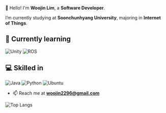 👋 Hello! I'm **Woojin Lim**, a **Software Developer**.

I’m currently studying at **Soonchunhyang University**, majoring in **Internet of Things**.



## 🌱 Currently learning
![Unity](https://img.shields.io/badge/unity-%23000000.svg?style=for-the-badge&logo=unity&logoColor=white) ![ROS](https://img.shields.io/badge/ros-%230A0FF9.svg?style=for-the-badge&logo=ros&logoColor=white)




## 💻 Skilled in 
![Java](https://img.shields.io/badge/java-%23ED8B00.svg?style=for-the-badge&logo=openjdk&logoColor=white) ![Python](https://img.shields.io/badge/python-3670A0?style=for-the-badge&logo=python&logoColor=ffdd54) ![Ubuntu](https://img.shields.io/badge/Ubuntu-E95420?style=for-the-badge&logo=ubuntu&logoColor=white)




- 📫 Reach me at **woojin2296@gmail.com**

![Top Langs](https://github-readme-stats.vercel.app/api/top-langs/?username=woojin2296&layout=compact)

